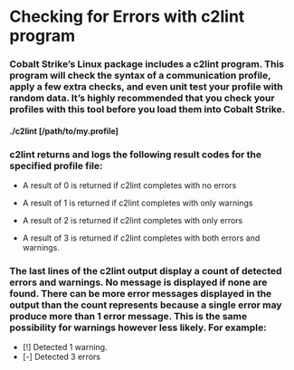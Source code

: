# Checking for Errors with c2lint program

### Cobalt Strike’s Linux package includes a c2lint program. This program will check the syntax of a communication profile, apply a few extra checks, and even unit test your profile with random data. It’s highly recommended that you check your profiles with this tool before you load them into Cobalt Strike.

#### ./c2lint [/path/to/my.profile]

### c2lint returns and logs the following result codes for the specified profile file:

- A result of 0 is returned if c2lint completes with no errors

- A result of 1 is returned if c2lint completes with only warnings

- A result of 2 is returned if c2lint completes with only errors

- A result of 3 is returned if c2lint completes with both errors and warnings.

### The last lines of the c2lint output display a count of detected errors and warnings. No message is displayed if none are found. There can be more error messages displayed in the output than the count represents because a single error may produce more than 1 error message. This is the same possibility for warnings however less likely. For example:

 - [!] Detected 1 warning.
 - [-] Detected 3 errors

